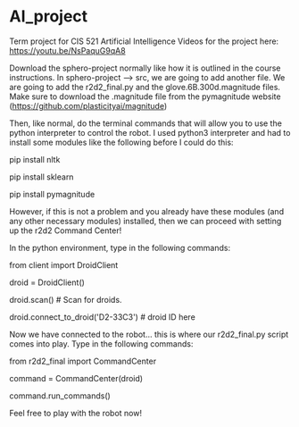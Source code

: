 # AI_project
Term project for CIS 521 Artificial Intelligence
Videos for the project here: https://youtu.be/NsPaquG9qA8

Download the sphero-project normally like how it is outlined in the course instructions. In sphero-project —> src, we are going to add another file. We are going to add the r2d2_final.py and the glove.6B.300d.magnitude files. Make sure to download the .magnitude file from the pymagnitude website (https://github.com/plasticityai/magnitude)

Then, like normal, do the terminal commands that will allow you to use the python interpreter to control the robot. I used python3 interpreter and had to install some modules like the following before I could do this:

pip install nltk

pip install sklearn

pip install pymagnitude 

However, if this is not a problem and you already have these modules (and any other necessary modules) installed, then we can proceed with setting up the r2d2 Command Center! 

In the python environment, type in the following commands: 

from client import DroidClient

droid = DroidClient() 

droid.scan() # Scan for droids.

droid.connect_to_droid('D2-33C3') # droid ID here

Now we have connected to the robot… this is where our r2d2_final.py script comes into play. Type in the following commands: 

from r2d2_final import CommandCenter

command = CommandCenter(droid)

command.run_commands()

Feel free to play with the robot now!
